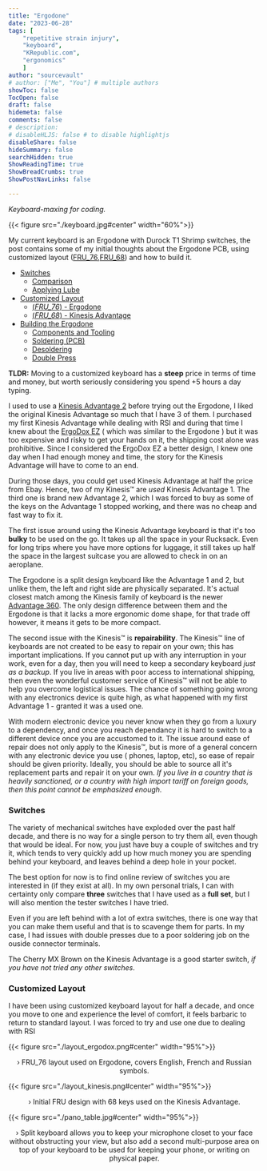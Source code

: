 ```yaml
---
title: "Ergodone"
date: "2023-06-28"
tags: [
    "repetitive strain injury",
    "keyboard",
    "KRepublic.com",
    "ergonomics"
    ]
author: "sourcevault"
# author: ["Me", "You"] # multiple authors
showToc: false
TocOpen: false
draft: false
hidemeta: false
comments: false
# description:
# disableHLJS: false # to disable highlightjs
disableShare: false
hideSummary: false
searchHidden: true
ShowReadingTime: true
ShowBreadCrumbs: true
ShowPostNavLinks: false

---
```


*Keyboard-maxing for coding.*

{{< figure src="./keyboard.jpg#center" width="60%">}}

My current keyboard is an Ergodone with Durock T1 Shrimp switches, the post contains some of my initial thoughts about the Ergodone PCB, using customized layout ([FRU_76](https://github.com/sourcevault/FRU_76),[FRU_68](https://github.com/sourcevault/FRU_68)) and how to build it.

- [Switches](#switches)
   - [Comparison]()
   - [Applying Lube]()
- [Customized Layout](#customized-layout)
    - [(*FRU_76*) - Ergodone](#customized-layout)
    - [(*FRU_68*) - Kinesis Advantage](#customized-layout)
- [Building the Ergodone]()
    - [Components and Tooling]()
    - [Soldering (PCB)](#Soldering)
    - [Desoldering](#Desoldering)
    - [Double Press]()

**TLDR:** Moving to a customized keyboard has a **steep** price in terms of time and money, but worth seriously considering you spend +5 hours a day typing.

I used to use a [Kinesis Advantage 2](https://kinesis-ergo.com/shop/advantage2/) before trying out the Ergodone, I liked the original Kinesis Advantage so much that I have 3 of them. I purchased my first Kinesis Advantage while dealing with RSI and during that time I knew about the [ErgoDox EZ](https://ergodox-ez.com/) ( which was similar to the Ergodone ) but it was too expensive and risky to get your hands on it, the shipping cost alone was prohibitive. Since I considered the ErgoDox EZ a better design, I knew one day when I had enough money and time, the story for the Kinesis Advantage will have to come to an end.

During those days, you could get used Kinesis Advantage at half the price from Ebay. Hence, two of my Kinesis™ are *used* Kinesis Advantage 1. The third one is brand new Advantage 2, which I was forced to buy as some of the keys on the Advantage 1 stopped working, and there was no cheap and fast way to fix it.

The first issue around using the Kinesis Advantage keyboard is that it's too **bulky** to be used on the go. It takes up all the space in your Rucksack. Even for long trips where you have more options for luggage, it still takes up half the space in the largest suitcase you are allowed to check in on an aeroplane.

The Ergodone is a split design keyboard like the Advantage 1 and 2, but unlike them, the left and right side are physically separated. It's actual closest match among the Kinesis family of keyboard is the newer [Advantage 360](https://kinesis-ergo.com/keyboards/advantage360/). The only design difference between them and the Ergodone is that it lacks a more ergonomic dome shape, for that trade off however, it means it gets to be more compact.

The second issue with the Kinesis™ is **repairability**. The Kinesis™ line of keyboards are not created to be easy to repair on your own; this has important implications. If you cannot put up with any interruption in your work, even for a day, then you will need to keep a secondary keyboard *just as a backup*. If you live in areas with poor access to international shipping, then even the wonderful customer service of Kinesis™ will not be able to help you overcome logistical issues. The chance of something going wrong with any electronics device is quite high, as what happened with my first Advantage 1 - granted it was a used one.

With modern electronic device you never know when they go from a luxury to a dependency, and once you reach dependancy it is hard to switch to a different device once you are accustomed to it. The issue around ease of repair does not only apply to the Kinesis™, but is more of a general concern with any electronic device you use ( phones, laptop, etc), so ease of repair should be given priority. Ideally, you should be able to source all it's replacement parts and repair it on your own. *If you live in a country that is heavily sanctioned, or a country with high import tariff on foreign goods, then this point cannot be emphasized enough.*


### Switches

The variety of mechanical switches have exploded over the past half decade, and there is no way for a single person to try them all, even though that would be ideal. For now, you just have buy a couple of switches and try it, which tends to very quickly add up how much money you are spending behind your keyboard, and leaves behind a deep hole in your pocket. 

The best option for now is to find online review of switches you are interested in (if they exist at all). In my own personal trials, I can with certainty only compare **three** switches that I have used as a **full set**, but I will also mention the tester switches I have tried.

Even if you are left behind with a lot of extra switches, there is one way that you can make them useful and that is to scavenge them for parts. In my case, I had issues with double presses due to a poor soldering job on the ouside connector terminals. 

The Cherry MX Brown on the Kinesis Advantage is a good starter switch, *if you have not tried any other switches*. 

### Customized Layout

I have been using customized keyboard layout for half a decade, and once you move to one and experience the level of comfort, it feels barbaric to return to standard layout. I was forced to try and use one due to dealing with RSI 

{{< figure src="./layout_ergodox.png#center" width="95%">}}

<center> › FRU_76 layout used on Ergodone, covers English, French and Russian symbols. </center>

{{< figure src="./layout_kinesis.png#center" width="95%">}}

<center> › Initial FRU design with 68 keys used on the Kinesis Advantage. </center>

{{< figure src="./pano_table.jpg#center" width="95%">}}

<center> › Split keyboard allows you to keep your microphone closet to your face without obstructing your view, but also add a second multi-purpose area on top of your keyboard to be used for keeping your phone, or writing on physical paper. </center>